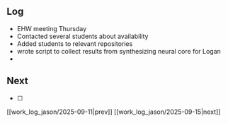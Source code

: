 
## Log
- EHW meeting Thursday
- Contacted several students about availability
- Added students to relevant repositories
- wrote script to collect results from synthesizing neural core for Logan
- 
## Next
- [ ]

[[work_log_jason/2025-09-11|prev]] [[work_log_jason/2025-09-15|next]]

